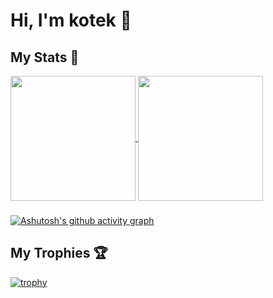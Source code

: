# Hi, I'm kotek 👋

## My Stats 💫
<a href="https://github.com/anuraghazra/github-readme-stats">
  <img height=200 align="center" src="https://github-readme-stats.vercel.app/api?username=kotek-7&theme=tokyonight" />
</a>
<a href="https://github.com/anuraghazra/convoychat">
  <img height=200 align="center" src="https://github-readme-stats.vercel.app/api/top-langs?username=kotek-7&layout=compact&langs_count=8&card_width=320&theme=tokyonight" />
</a>

###
[![Ashutosh's github activity graph](https://github-readme-activity-graph.vercel.app/graph?username=kotek-7&theme=tokyo-night)](https://github.com/ashutosh00710/github-readme-activity-graph)

## My Trophies 🏆

[![trophy](https://github-profile-trophy.vercel.app/?username=kotek-7&theme=tokyonight&rank=SECRET,SSS,SS,S,AAA,AA,A,B&margin-w=15)](https://github.com/ryo-ma/github-profile-trophy)
